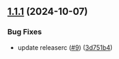 ## [1.1.1](https://github.com/devops-toys/devops-toys/compare/v1.1.0...v1.1.1) (2024-10-07)


### Bug Fixes

* update releaserc ([#9](https://github.com/devops-toys/devops-toys/issues/9)) ([3d751b4](https://github.com/devops-toys/devops-toys/commit/3d751b462b3d69108c80ca8f6ca1837c2902b7fb))
